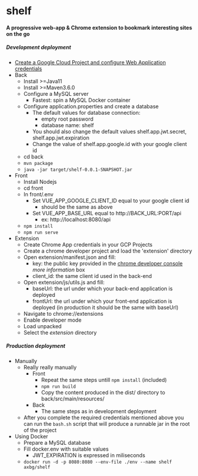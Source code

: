 # shelf
#### A progressive web-app & Chrome extension to bookmark interesting sites on the go

##### Development deployment
* [Create a Google Cloud Project and configure Web Application credentials](https://support.google.com/cloud/answer/6158849?hl=en)
* Back
    * Install >=Java11
    * Install >=Maven3.6.0
    * Configure a MySQL server
        * Fastest: spin a MySQL Docker container
    * Configure application.properties and create a database
        * The default values for database connection:
            * empty root password
            * database name: shelf
        * You should also change the default values shelf.app.jwt.secret, shelf.app.jwt.expiration
        * Change the value of shelf.app.google.id with your google client id
    * cd back
    * ```mvn package```
    * ```java -jar target/shelf-0.0.1-SNAPSHOT.jar```
* Front
    * Install Nodejs
    * cd front
    * In front/.env
      * Set VUE_APP_GOOGLE_CLIENT_ID equal to your google client id 
        * should be the same as above
      * Set VUE_APP_BASE_URL equal to http://BACK_URL:PORT/api
        * ex: http://localhost:8080/api
    * ```npm install```
    * ```npm run serve```
* Extension
    * Create Chrome App credentials in your GCP Projects
    * Create a chrome developer project and load the 'extension' directory
    * Open extension/manifest.json and fill:
        * key: the public key provided in the [chrome developer console](https://chrome.google.com/webstore/developer/dashboard) *more information* box
        * client_id: the same client id used in the back-end
    * Open extension/js/utils.js and fill:
         * baseUrl: the url under which your back-end application is deployed
         * frontUrl: the url under which your front-end application is deployed (in production it should be the same with baseUrl)
    * Navigate to chrome://extensions
    * Enable developer mode
    * Load unpacked
    * Select the *extension* directory

##### Production deployment
* Manually
  * Really really manually
    * Front
        * Repeat the same steps untill ```npm install``` (included)
        * ```npm run build```
        * Copy the content produced in the dist/ directory to back/src/main/resources/
    * Back
        * The same steps as in development deployment
  * After you complete the required credentials mentioned above you can run the ```bash.sh``` script that will produce a runnable jar in the root of the project
* Using Docker
  * Prepare a MySQL database
  * Fill docker.env with suitable values
    * JWT_EXPIRATION is expressed in miliseconds
  * ```docker run -d -p 8080:8080 --env-file ./env --name shelf axbg/shelf```

